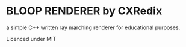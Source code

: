 # BLOOP RENDERER by CXRedix

a simple C++ written ray marching renderer for educational purposes.

Licenced under MIT